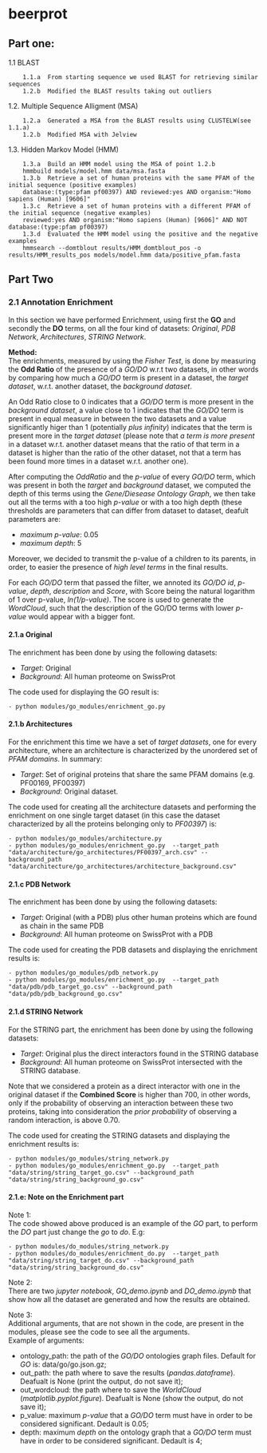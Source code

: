 # beerprot

## Part one:
  
  1.1 BLAST
  
        1.1.a  From starting sequence we used BLAST for retrieving similar sequences
        1.2.b  Modified the BLAST results taking out outliers
  
  1.2. Multiple Sequence Alligment (MSA)
  
        1.2.a  Generated a MSA from the BLAST results using CLUSTELW(see 1.1.a)
        1.2.b  Modified MSA with Jelview
  
  1.3. Hidden Markov Model (HMM)
        
        1.3.a  Build an HMM model using the MSA of point 1.2.b
        hmmbuild models/model.hmm data/msa.fasta
        1.3.b  Retrieve a set of human proteins with the same PFAM of the initial sequence (positive examples)
        database:(type:pfam pf00397) AND reviewed:yes AND organism:"Homo sapiens (Human) [9606]"
        1.3.c  Retrieve a set of human proteins with a different PFAM of the initial sequence (negative examples)
        reviewed:yes AND organism:"Homo sapiens (Human) [9606]" AND NOT database:(type:pfam pf00397)
        1.3.d  Evaluated the HMM model using the positive and the negative examples
        hmmsearch --domtblout results/HMM_domtblout_pos -o results/HMM_results_pos models/model.hmm data/positive_pfam.fasta


## Part Two

### 2.1 Annotation Enrichment
In this section we have performed Enrichment, using first the **GO** and secondly the **DO** terms, on all the four kind of datasets: *Original*, *PDB Network*, *Architectures*, *STRING Network*.

**Method:** <br>
The enrichments, measured by using the *Fisher Test*, is done by measuring the **Odd Ratio** of the presence of a *GO/DO* w.r.t two datasets, in other words by comparing how much a *GO/DO* term is present in a dataset, the *target dataset*, w.r.t. another dataset, the *background dataset*.

An Odd Ratio close to 0 indicates that a *GO/DO* term is more present in the *background dataset*, a value close to 1 indicates that the *GO/DO* term is present in equal measure in between the two datasets and a value significantly higer than 1 (potentially *plus infinity*) indicates that the term is present more in the *target dataset* (please note that *a term is more present* in a dataset w.r.t. another dataset means that the ratio of that term in a dataset is higher than the ratio of the other dataset, not that a term has been found more times in a dataset w.r.t. another one).

After computing the *OddRatio* and the *p-value* of every *GO/DO* term, which was present in both the *target* and *background* dataset, we computed the depth of this terms using the *Gene/Diesease Ontology Graph*, we then take out all the terms with a too high *p-value* or with a too high depth (these thresholds are parameters that can differ from dataset to dataset, deafult parameters are: <br>
- *maximum p-value*: 0.05 <br>
- *maximum depth*: 5

Moreover, we decided to transmit the p-value of a children to its parents, in order, to easier the presence of *high level terms* in the final results.

For each *GO/DO* term that passed the filter, we annoted its *GO/DO id*, *p-value*, *depth*, *description* and *Score*, with Score being the natural logarithm of 1 over p-value, *ln(1/p-value)*. The score is used to generate the *WordCloud*, such that the description of the GO/DO terms with lower *p-value* would appear with a bigger font.  

#### 2.1.a Original
The enrichment has been done by using the following datasets: <br>
- *Target*: Original <br>
- *Background*: All human proteome on SwissProt
 
 The code used for displaying the GO result is:
 
    - python modules/go_modules/enrichment_go.py
    
#### 2.1.b Architectures
For the enrichment this time we have a set of *target datasets*, one for every architecture, where an architecture is characterized by the unordered set of *PFAM domains*. In summary: <br>
- *Target*: Set of original proteins that share the same PFAM domains (e.g. PF00169, PF00397) <br>
- *Background*: Original dataset.

The code used for creating all the architecture datasets and performing the enrichment on one single target dataset (in this case the dataset characterized by all the proteins belonging only to *PF00397*) is:

    - python modules/go_modules/architecture.py
    - python modules/go_modules/enrichment_go.py  --target_path "data/architecture/go_architectures/PF00397_arch.csv" --background_path "data/architecture/go_architectures/architecture_background.csv"    

#### 2.1.c PDB Network
The enrichment has been done by using the following datasets: <br>
- *Target*: Original (with a PDB) plus other human proteins which are found as chain in the same PDB <br>
- *Background*: All human proteome on SwissProt with a PDB
 
 The code used for creating the PDB datasets and displaying the enrichment results is:
 
    - python modules/go_modules/pdb_network.py
    - python modules/go_modules/enrichment_go.py  --target_path "data/pdb/pdb_target_go.csv" --background_path "data/pdb/pdb_background_go.csv"

#### 2.1.d STRING Network
For the STRING part, the enrichment has been done by using the following datasets: <br>
- *Target*: Original plus the direct interactors found in the STRING database <br>
- *Background*: All human proteome on SwissProt intersected with the STRING database.

Note that we considered a protein as a direct interactor with one in the original dataset if the **Combined Score** is higher than 700, in other words, only if the probability of observing an interaction between these two proteins, taking into consideration the *prior probability* of observing a random interaction, is above 0.70.    
 
 The code used for creating the STRING datasets and displaying the enrichment results is:
 
    - python modules/go_modules/string_network.py
    - python modules/go_modules/enrichment_go.py  --target_path "data/string/string_target_go.csv" --background_path "data/string/string_background_go.csv" 
    
#### 2.1.e: Note on the Enrichment part
Note 1: <br>
The code showed above produced is an example of the *GO* part, to perform the *DO* part just change the *go* to *do*. E.g:

    - python modules/do_modules/string_network.py
    - python modules/do_modules/enrichment_do.py  --target_path "data/string/string_target_do.csv" --background_path "data/string/string_background_do.csv"

Note 2: <br>
There are two *jupyter notebook*, *GO_demo.ipynb* and *DO_demo.ipynb* that show how all the dataset are generated and how the results are obtained.

Note 3: <br>
Additional arguments, that are not shown in the code, are present in the modules, please see the code to see all the arguments. <br>
Example of arguments: <br>
- ontology_path: the path of the *GO/DO* ontologies graph files. Default for *GO* is: data/go/go.json.gz; <br>
- out_path: the path where to save the results (*pandas.dataframe*). Deafualt is None (print the output, do not save it); <br>  
- out_wordcloud: the path where to save the *WorldCloud* (*matplotlib.pyplot.figure*). Deafualt is None (show the output, do not save it); <br>
- p_value: maximum *p-value* that a *GO/DO* term must have in order to be considered significant. Dedault is 0.05; <br>
- depth: maximum *depth* on the ontology graph that a *GO/DO* term must have in order to be considered significant. Dedault is 4; <br>

